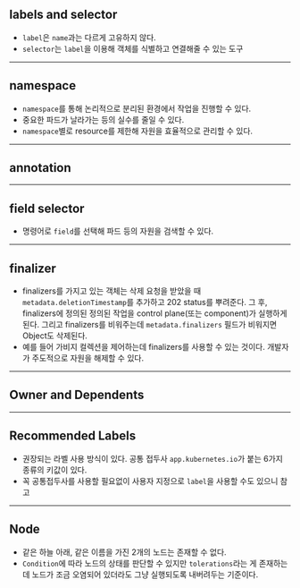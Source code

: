 ## labels and selector

- `label`은 `name`과는 다르게 고유하지 않다.
- `selector`는 `label`을 이용해 객체를 식별하고 연결해줄 수 있는 도구

<hr/>

## namespace

- `namespace`를 통해 논리적으로 분리된 환경에서 작업을 진행할 수 있다.
- 중요한 파드가 날라가는 등의 실수를 줄일 수 있다.
- `namespace`별로 resource를 제한해 자원을 효율적으로 관리할 수 있다. 

<hr/>

## annotation

<hr/>

## field selector

- 명령어로 `field`를 선택해 파드 등의 자원을 검색할 수 있다.

<hr/>

## finalizer

- finalizers를 가지고 있는 객체는 삭제 요청을 받았을 때 `metadata.deletionTimestamp`를 추가하고 202 status를 뿌려준다. 그 후, finalizers에 정의된 정의된 작업을 control plane(또는 component)가 실행하게 된다. 그리고 finalizers를 비워주는데 `metadata.finalizers` 필드가 비워지면 Object도 삭제된다.
- 예를 들어 가비지 컬렉션을 제어하는데 finalizers를 사용할 수 있는 것이다. 개발자가 주도적으로 자원을 해제할 수 있다.

<hr/>

## Owner and Dependents

<hr/>

## Recommended Labels

- 권장되는 라벨 사용 방식이 있다. 공통 접두사 `app.kubernetes.io`가 붙는 6가지 종류의 키값이 있다.
- 꼭 공통접두사를 사용할 필요없이 사용자 지정으로 `label`을 사용할 수도 있으니 참고

<hr/>

## Node

- 같은 하늘 아래, 같은 이름을 가진 2개의 노드는 존재할 수 없다.
- `Condition`에 따라 노드의 상태를 판단할 수 있지만 `tolerations`라는 게 존재하는데 노드가 조금 오염되어 있더라도 그냥 실행되도록 내버려두는 기준이다.

